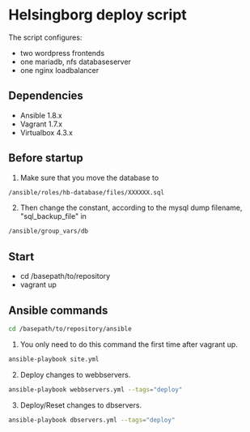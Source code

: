 Helsingborg deploy script
====

The script configures:
- two wordpress frontends
- one mariadb, nfs databaseserver
- one nginx loadbalancer

## Dependencies
- Ansible 1.8.x
- Vagrant 1.7.x
- Virtualbox 4.3.x

## Before startup
1. Make sure that you move the database to
```sh
/ansible/roles/hb-database/files/XXXXXX.sql
```
2. Then change the constant, according to the mysql dump filename, "sql_backup_file" in
```sh
/ansible/group_vars/db
```

## Start
- cd /basepath/to/repository
- vagrant up

## Ansible commands
```sh
cd /basepath/to/repository/ansible
```
1. You only need to do this command the first time after vagrant up.
```sh
ansible-playbook site.yml
```
2. Deploy changes to webbservers.
```sh
ansible-playbook webbservers.yml --tags="deploy"
```
3. Deploy/Reset changes to dbservers.
```sh
ansible-playbook dbservers.yml --tags="deploy"
```
